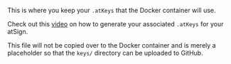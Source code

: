 This is where you keep your `.atKeys` that the Docker container will use.

Check out this [video](https://www.youtube.com/watch?v=8xJnbsuF4C8) on how to generate your associated `.atKeys` for your atSign.

This file will not be copied over to the Docker container and is merely a placeholder so that the `keys/` directory can be uploaded to GitHub.